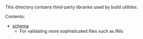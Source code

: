 This directory contains third-party libraries used by build utilities.

Contents:

* [schema](//github.com/keleshev/schema)
    * For validating more sophisticated files such as INIs
